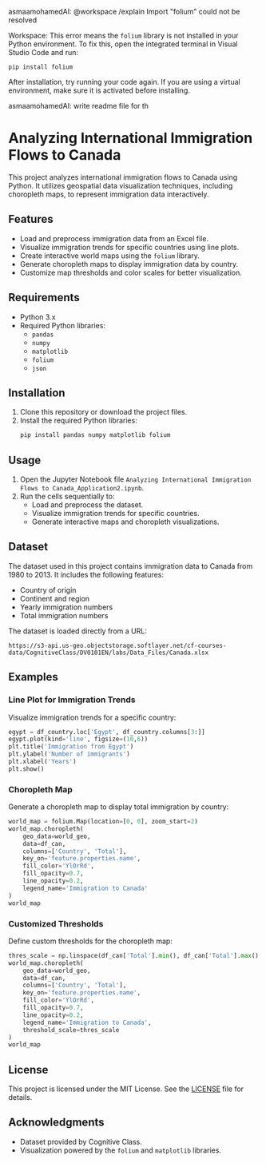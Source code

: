 asmaamohamedAI: @workspace /explain Import "folium" could not be resolved

Workspace: This error means the `folium` library is not installed in your Python environment. To fix this, open the integrated terminal in Visual Studio Code and run:

```
pip install folium
```

After installation, try running your code again. If you are using a virtual environment, make sure it is activated before installing.

asmaamohamedAI: write readme file for th
# Analyzing International Immigration Flows to Canada

This project analyzes international immigration flows to Canada using Python. It utilizes geospatial data visualization techniques, including choropleth maps, to represent immigration data interactively.

## Features

- Load and preprocess immigration data from an Excel file.
- Visualize immigration trends for specific countries using line plots.
- Create interactive world maps using the `folium` library.
- Generate choropleth maps to display immigration data by country.
- Customize map thresholds and color scales for better visualization.

## Requirements

- Python 3.x
- Required Python libraries:
  - `pandas`
  - `numpy`
  - `matplotlib`
  - `folium`
  - `json`

## Installation

1. Clone this repository or download the project files.
2. Install the required Python libraries:
   ```bash
   pip install pandas numpy matplotlib folium
   ```

## Usage

1. Open the Jupyter Notebook file `Analyzing International Immigration Flows to Canada_Application2.ipynb`.
2. Run the cells sequentially to:
   - Load and preprocess the dataset.
   - Visualize immigration trends for specific countries.
   - Generate interactive maps and choropleth visualizations.

## Dataset

The dataset used in this project contains immigration data to Canada from 1980 to 2013. It includes the following features:
- Country of origin
- Continent and region
- Yearly immigration numbers
- Total immigration numbers

The dataset is loaded directly from a URL:
```
https://s3-api.us-geo.objectstorage.softlayer.net/cf-courses-data/CognitiveClass/DV0101EN/labs/Data_Files/Canada.xlsx
```

## Examples

### Line Plot for Immigration Trends
Visualize immigration trends for a specific country:
```python
egypt = df_country.loc['Egypt', df_country.columns[3:]]
egypt.plot(kind='line', figsize=(10,6))
plt.title('Immigration from Egypt')
plt.ylabel('Number of immigrants')
plt.xlabel('Years')
plt.show()
```

### Choropleth Map
Generate a choropleth map to display total immigration by country:
```python
world_map = folium.Map(location=[0, 0], zoom_start=2)
world_map.choropleth(
    geo_data=world_geo,
    data=df_can,
    columns=['Country', 'Total'],
    key_on='feature.properties.name',
    fill_color='YlOrRd', 
    fill_opacity=0.7, 
    line_opacity=0.2,
    legend_name='Immigration to Canada'
)
world_map
```

### Customized Thresholds
Define custom thresholds for the choropleth map:
```python
thres_scale = np.linspace(df_can['Total'].min(), df_can['Total'].max() + 1, 6, dtype=int).tolist()
world_map.choropleth(
    geo_data=world_geo,
    data=df_can,
    columns=['Country', 'Total'],
    key_on='feature.properties.name',
    fill_color='YlOrRd', 
    fill_opacity=0.7, 
    line_opacity=0.2,
    legend_name='Immigration to Canada',
    threshold_scale=thres_scale
)
world_map
```

## License

This project is licensed under the MIT License. See the [LICENSE](LICENSE) file for details.

## Acknowledgments

- Dataset provided by Cognitive Class.
- Visualization powered by the `folium` and `matplotlib` libraries.
```


